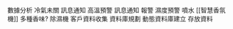 數據分析
	冷氣未關
		訊息通知
	高溫預警
		訊息通知
			報警
	濕度預警
		噴水
			[[智慧香氛機]]
				多種香味?
		除濕機
	客戶資料收集
		資料庫規劃
			動態資料庫建立
			存放資料
			
